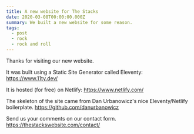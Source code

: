 ```yaml
---
title: A new website for The Stacks
date: 2020-03-08T00:00:00.000Z
summary: We built a new website for some reason.
tags:
  - post
  - rock
  - rock and roll
---
```


Thanks for visiting our new website. 

It was built using a Static Site Generator called Eleventy: https://www.11ty.dev/

It is hosted (for free) on Netlify: https://www.netlify.com/

The skeleton of the site came from Dan Urbanowicz's nice Eleventy/Netlify boilerplate. https://github.com/danurbanowicz

Send us your comments on our contact form. https://thestackswebsite.com/contact/